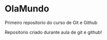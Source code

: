 # OlaMundo
 Primeiro repositorio do curso de Git e Github

Repositorio criado durante aula de git e github!
